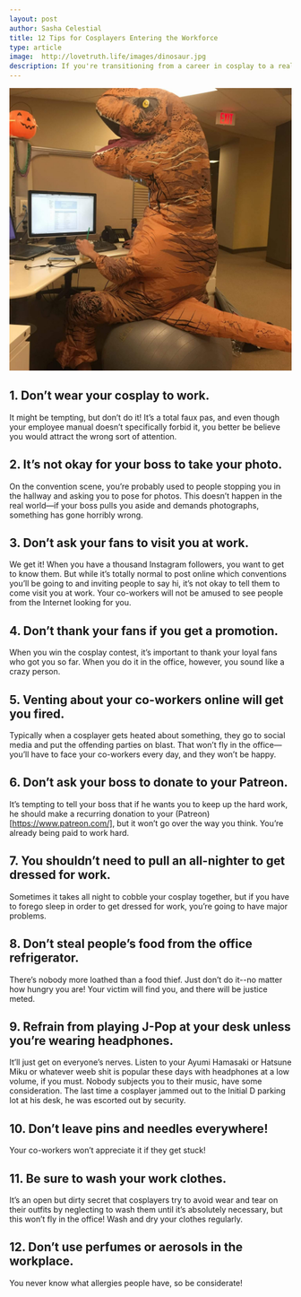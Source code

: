 ```yaml
---
layout: post
author: Sasha Celestial
title: 12 Tips for Cosplayers Entering the Workforce
type: article
image:  http://lovetruth.life/images/dinosaur.jpg
description: If you're transitioning from a career in cosplay to a real job, you need these tips!
---
```

![](/images/dinosaur.jpg)
## 1. Don’t wear your cosplay to work. 

It might be tempting, but don’t do it!  It’s a total faux pas, and even though your employee manual doesn’t specifically forbid it, you better be believe you would attract the wrong sort of attention.

## 2. It’s not okay for your boss to take your photo.

On the convention scene, you’re probably used to people stopping you in the hallway and asking you to pose for photos.  This doesn’t happen in the real world—if your boss pulls you aside and demands photographs, something has gone horribly wrong.

## 3. Don’t ask your fans to visit you at work.

We get it!  When you have a thousand Instagram followers, you want to get to know them.  But while it’s totally normal to post online which conventions you’ll be going to and inviting people to say hi, it’s not okay to tell them to come visit you at work.  Your co-workers will not be amused to see people from the Internet looking for you.

## 4. Don’t thank your fans if you get a promotion.

When you win the cosplay contest, it’s important to thank your loyal fans who got you so far.  When you do it in the office, however, you sound like a crazy person.

## 5. Venting about your co-workers online will get you fired.

Typically when a cosplayer gets heated about something, they go to social media and put the offending parties on blast.  That won’t fly in the office—you’ll have to face your co-workers every day, and they won’t be happy.

## 6. Don’t ask your boss to donate to your Patreon.
It’s tempting to tell your boss that if he wants you to keep up the hard work, he should make a recurring donation to your (Patreon)[https://www.patreon.com/], but it won’t go over the way you think.  You’re already being paid to work hard.

<script src="//z-na.amazon-adsystem.com/widgets/onejs?MarketPlace=US&adInstanceId=68f6d0a7-9454-4f98-b4a2-5160e2413775"></script>
 
## 7. You shouldn’t need to pull an all-nighter to get dressed for work.
Sometimes it takes all night to cobble your cosplay together, but if you have to forego sleep in order to get dressed for work, you’re going to have major problems.

## 8. Don’t steal people’s food from the office refrigerator.

There’s nobody more loathed than a food thief.  Just don’t do it--no matter how hungry you are!  Your victim will find you, and there will be justice meted.

## 9. Refrain from playing J-Pop at your desk unless you’re wearing headphones.

It’ll just get on everyone’s nerves.  Listen to your Ayumi Hamasaki or Hatsune Miku or whatever weeb shit is popular these days with headphones at a low volume, if you must.  Nobody subjects you to their music, have some consideration.  The last time a cosplayer jammed out to the Initial D parking lot at his desk, he was escorted out by security.

## 10. Don’t leave pins and needles everywhere!

Your co-workers won’t appreciate it if they get stuck!

## 11. Be sure to wash your work clothes.

It’s an open but dirty secret that cosplayers try to avoid wear and tear on their outfits by neglecting to wash them until it’s absolutely necessary, but this won’t fly in the office!  Wash and dry your clothes regularly.

## 12. Don’t use perfumes or aerosols in the workplace.

You never know what allergies people have, so be considerate!
